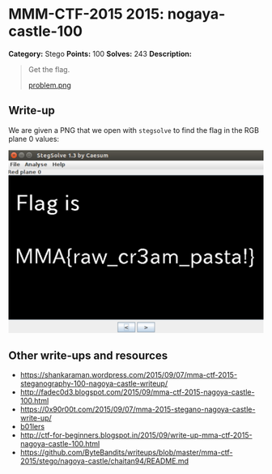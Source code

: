 # MMM-CTF-2015 2015: nogaya-castle-100

**Category:** Stego
**Points:** 100
**Solves:** 243
**Description:**

> Get the flag.
>
> [problem.png](problem.png-dbaddea0492910076ff7c1b3140edfcaa3132784443bdc504d50e0559efa0463)


## Write-up

We are given a PNG that we open with `stegsolve` to find the flag in the RGB plane 0 values:

![](flag.png)

## Other write-ups and resources

* <https://shankaraman.wordpress.com/2015/09/07/mma-ctf-2015-steganography-100-nagoya-castle-writeup/>
* <http://fadec0d3.blogspot.com/2015/09/mma-ctf-2015-nagoya-castle-100.html>
* <https://0x90r00t.com/2015/09/07/mma-2015-stegano-nagoya-castle-write-up/>
* [b01lers](https://b01lers.net/challenges/MMA%20CTF%202015/Nagoya%20Castle/55/)
* <http://ctf-for-beginners.blogspot.in/2015/09/write-up-mma-ctf-2015-nagoya-castle-100.html>
* <https://github.com/ByteBandits/writeups/blob/master/mma-ctf-2015/stego/nagoya-castle/chaitan94/README.md>
